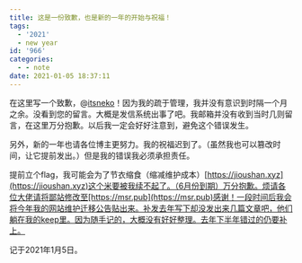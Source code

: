 ```yaml
---
title: 这是一份致歉，也是新的一年的开始与祝福！
tags:
  - '2021'
  - new year
id: '966'
categories:
  - - note
date: 2021-01-05 18:37:11
---
```


在这里写一个致歉，@[itsneko](https://nekodeng.gitee.io/)！因为我的疏于管理，我并没有意识到时隔一个月之余。没看到您的留言。大概是发信系统出事了吧。我邮箱并没有收到当时几则留言，在这里万分抱歉。以后我一定会好好注意到，避免这个错误发生。

另外，新的一年也请各位博主更努力。我的祝福迟到了。（虽然我也可以篡改时间，让它提前发出。）但是我的错误我必须承担责任。

提前立个flag，我可能会为了节衣缩食（缩减维护成本）[https://jioushan.xyz](https://jioushan.xyz)这个米要被我续不起了。（6月份到期）万分抱歉。烦请各位大佬请将鄙站修改至[https://msr.pub](https://msr.pub)感谢！一段时间后我会将今年我的网站维护迁移公告贴出来。补发去年写下却没发出来几篇文章吧，他们躺在我的keep里。因为随手记的，大概没有好好整理。去年下半年错过的仍要补上。

记于2021年1月5日。